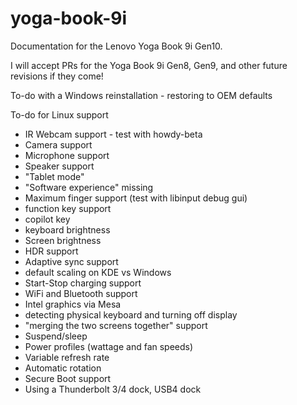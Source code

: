 # yoga-book-9i
Documentation for the Lenovo Yoga Book 9i Gen10.

I will accept PRs for the Yoga Book 9i Gen8, Gen9, and other future revisions if they come!

To-do with a Windows reinstallation - restoring to OEM defaults

To-do for Linux support

- IR Webcam support - test with howdy-beta
- Camera support
- Microphone support
- Speaker support
- "Tablet mode"
- "Software experience" missing
- Maximum finger support (test with libinput debug gui)
- function key support
- copilot key
- keyboard brightness
- Screen brightness
- HDR support
- Adaptive sync support
- default scaling on KDE vs Windows
- Start-Stop charging support
- WiFi and Bluetooth support
- Intel graphics via Mesa
- detecting physical keyboard and turning off display
- "merging the two screens together" support
- Suspend/sleep
- Power profiles (wattage and fan speeds)
- Variable refresh rate
- Automatic rotation
- Secure Boot support
- Using a Thunderbolt 3/4 dock, USB4 dock

